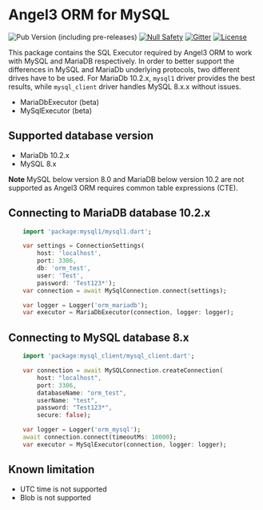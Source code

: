 # Angel3 ORM for MySQL

![Pub Version (including pre-releases)](https://img.shields.io/pub/v/angel3_orm_mysql?include_prereleases)
[![Null Safety](https://img.shields.io/badge/null-safety-brightgreen)](https://dart.dev/null-safety)
[![Gitter](https://img.shields.io/gitter/room/angel_dart/discussion)](https://gitter.im/angel_dart/discussion)
[![License](https://img.shields.io/github/license/dukefirehawk/angel)](https://github.com/dukefirehawk/angel/tree/master/packages/orm/angel_orm_mysql/LICENSE)

This package contains the SQL Executor required by Angel3 ORM to work with MySQL and MariaDB respectively. In order to better support the differences in MySQL and MariaDb underlying protocols, two different drives have to be used. For MariaDb 10.2.x, `mysql1` driver provides the best results, while `mysql_client` driver handles MySQL 8.x.x without issues.

* MariaDbExecutor (beta)
* MySqlExecutor (beta)

## Supported database version

* MariaDb 10.2.x
* MySQL 8.x

**Note** MySQL below version 8.0 and MariaDB below version 10.2 are not supported as Angel3 ORM requires common table expressions (CTE).

## Connecting to MariaDB database 10.2.x

```dart
    import 'package:mysql1/mysql1.dart';

    var settings = ConnectionSettings(
        host: 'localhost',
        port: 3306,
        db: 'orm_test',
        user: 'Test',
        password: 'Test123*');
    var connection = await MySqlConnection.connect(settings);

    var logger = Logger('orm_mariadb');
    var executor = MariaDbExecutor(connection, logger: logger);
```

## Connecting to MySQL database 8.x

```dart
    import 'package:mysql_client/mysql_client.dart';

    var connection = await MySQLConnection.createConnection(
        host: "localhost",
        port: 3306,
        databaseName: "orm_test",
        userName: "test",
        password: "Test123*",
        secure: false);

    var logger = Logger('orm_mysql');
    await connection.connect(timeoutMs: 10000);
    var executor = MySqlExecutor(connection, logger: logger);
```

## Known limitation

* UTC time is not supported
* Blob is not supported
  